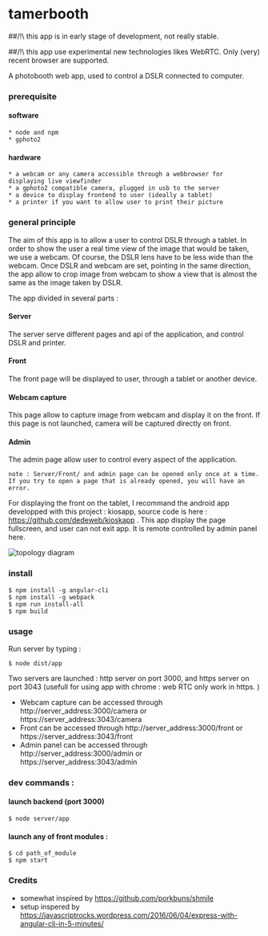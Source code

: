 # tamerbooth
##/!\ this app is in early stage of development, not really stable. 

##/!\ this app use experimental new technologies likes WebRTC. Only (very) recent browser are supported. 

A photobooth web app, used to control a DSLR connected to computer. 


### prerequisite
#### software
	* node and npm
	* gphoto2
	
#### hardware
	* a webcam or any camera accessible through a webbrowser for displaying live viewfinder
	* a gphoto2 compatible camera, plugged in usb to the server
	* a device to display frontend to user (ideally a tablet)
	* a printer if you want to allow user to print their picture
	
### general principle 

The aim of this app is to allow a user to control DSLR through a tablet. In order to show the user a real time view of the image that would be taken, we use a webcam. Of course, the DSLR lens have to be less wide than the webcam. 
Once DSLR and webcam are set, pointing in the same direction, the app allow to crop image from webcam to show a view that is almost the same as the image taken by DSLR. 

The app divided in several parts : 

#### Server
The server serve different pages and api of the application, and control DSLR and printer. 

#### Front
The front page will be displayed to user, through a tablet or another device.

#### Webcam capture
This page allow to capture image from webcam and display it on the front. If this page is not launched, camera will be captured directly on front. 

#### Admin
The admin page allow user to control every aspect of the application. 

	note : Server/Front/ and admin page can be opened only once at a time. If you try to open a page that is already opened, you will have an error. 

For displaying the front on the tablet, I recommand the android app developped with this project : kiosapp, source code is here : https://github.com/dedeweb/kioskapp . This app display the page fullscreen, and user can not exit app. It is remote controlled by admin panel here. 

![topology diagram](/topology.png)
	

### install

	$ npm install -g angular-cli
	$ npm install -g webpack
	$ npm run install-all
	$ npm build

### usage

Run server by typing :   
	
	$ node dist/app
	
Two servers are launched : http server on port 3000, and https server on port 3043 (usefull for using app with chrome : web RTC only work in https. )

* Webcam capture can be accessed through   http://server_address:3000/camera or https://server_address:3043/camera 
* Front can be accessed through   http://server_address:3000/front or https://server_address:3043/front 
* Admin panel can be accessed through   http://server_address:3000/admin or https://server_address:3043/admin

	
	
### dev commands : 
#### launch backend (port 3000)

	$ node server/app
	
#### launch any of front modules : 
	$ cd path_of_module
	$ npm start



### Credits

* somewhat inspired by https://github.com/porkbuns/shmile
* setup inspered by  https://javascriptrocks.wordpress.com/2016/06/04/express-with-angular-cli-in-5-minutes/
